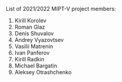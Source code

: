 List of 2021/2022 MIPT-V project members:
1. Kirill Korolev
2. Roman Glaz
3. Denis Shuvalov
4. Andrey Vyazovtsev
5. Vasilii Matrenin
6. Ivan Panferov
7. Kirill Radkin
8. Michael Bargatin
9. Aleksey Otrashchenko